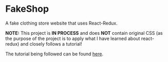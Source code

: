 # FakeShop
A fake clothing store website that uses React-Redux.

**NOTE:** This project is **IN PROCESS** and does **NOT** contain original CSS (as the purpose of the project is to apply what I have learned about react-redux) and closely follows a tutorial!

The tutorial being followed can be found [here](https://youtu.be/0W6i5LYKCSI).
